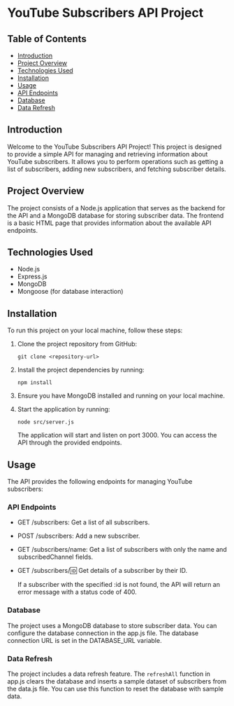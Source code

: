 # YouTube Subscribers API Project

## Table of Contents
- [Introduction](#introduction)
- [Project Overview](#project-overview)
- [Technologies Used](#technologies-used)
- [Installation](#installation)
- [Usage](#usage)
- [API Endpoints](#api-endpoints)
- [Database](#database)
- [Data Refresh](#data-refresh)


## Introduction
Welcome to the YouTube Subscribers API Project! This project is designed to provide a simple API for managing and retrieving information about YouTube subscribers. It allows you to perform operations such as getting a list of subscribers, adding new subscribers, and fetching subscriber details.

## Project Overview
The project consists of a Node.js application that serves as the backend for the API and a MongoDB database for storing subscriber data. The frontend is a basic HTML page that provides information about the available API endpoints.

## Technologies Used
- Node.js
- Express.js
- MongoDB
- Mongoose (for database interaction)

## Installation
To run this project on your local machine, follow these steps:

1. Clone the project repository from GitHub:
    ```
    git clone <repository-url>
    ```

2. Install the project dependencies by running:
    ```
    npm install
    ```

3. Ensure you have MongoDB installed and running on your local machine.

4. Start the application by running:
    ```
    node src/server.js
    ```
   The application will start and listen on port 3000. You can access the API through the provided endpoints.

## Usage
The API provides the following endpoints for managing YouTube subscribers:

### API Endpoints
- GET /subscribers: Get a list of all subscribers.
- POST /subscribers: Add a new subscriber.
- GET /subscribers/name: Get a list of subscribers with only the name and subscribedChannel fields.
- GET /subscribers/:id: Get details of a subscriber by their ID.

  
  If a subscriber with the specified :id is not found, the API will return an error message with a status code of 400.

### Database
The project uses a MongoDB database to store subscriber data. You can configure the database connection in the app.js file. The database connection URL is set in the DATABASE_URL variable.    

### Data Refresh
The project includes a data refresh feature. The `refreshAll` function in app.js clears the database and inserts a sample dataset of subscribers from the data.js file. You can use this function to reset the database with sample data.

